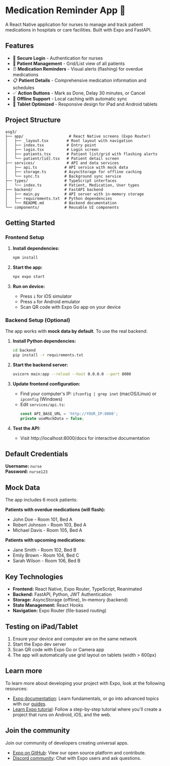 # Medication Reminder App 💊

A React Native application for nurses to manage and track patient medications in hospitals or care facilities. Built with Expo and FastAPI.

## Features

- 🔐 **Secure Login** - Authentication for nurses
- 👥 **Patient Management** - Grid/List view of all patients
- ⏰ **Medication Reminders** - Visual alerts (flashing) for overdue medications
- 📋 **Patient Details** - Comprehensive medication information and schedules
- ✅ **Action Buttons** - Mark as Done, Delay 30 minutes, or Cancel
- 💾 **Offline Support** - Local caching with automatic sync
- 📱 **Tablet Optimized** - Responsive design for iPad and Android tablets

## Project Structure

```
asg3/
├── app/                    # React Native screens (Expo Router)
│   ├── _layout.tsx        # Root layout with navigation
│   ├── index.tsx          # Entry point
│   ├── login.tsx          # Login screen
│   ├── patients.tsx       # Patient list/grid with flashing alerts
│   └── patient/[id].tsx   # Patient detail screen
├── services/              # API and data services
│   ├── api.ts            # API service with mock data
│   ├── storage.ts        # AsyncStorage for offline caching
│   └── sync.ts           # Background sync service
├── types/                # TypeScript interfaces
│   └── index.ts          # Patient, Medication, User types
├── backend/              # FastAPI backend
│   ├── main.py           # API server with in-memory storage
│   ├── requirements.txt  # Python dependencies
│   └── README.md         # Backend documentation
└── components/           # Reusable UI components
```

## Getting Started

### Frontend Setup

1. **Install dependencies:**
   ```bash
   npm install
   ```

2. **Start the app:**
   ```bash
   npx expo start
   ```

3. **Run on device:**
   - Press `i` for iOS simulator
   - Press `a` for Android emulator
   - Scan QR code with Expo Go app on your device

### Backend Setup (Optional)

The app works with **mock data by default**. To use the real backend:

1. **Install Python dependencies:**
   ```bash
   cd backend
   pip install -r requirements.txt
   ```

2. **Start the backend server:**
   ```bash
   uvicorn main:app --reload --host 0.0.0.0 --port 8000
   ```

3. **Update frontend configuration:**
   - Find your computer's IP: `ifconfig | grep inet` (macOS/Linux) or `ipconfig` (Windows)
   - Edit `services/api.ts`:
     ```typescript
     const API_BASE_URL = 'http://YOUR_IP:8000';
     private useMockData = false;
     ```

4. **Test the API:**
   - Visit http://localhost:8000/docs for interactive documentation

## Default Credentials

**Username:** `nurse`  
**Password:** `nurse123`

## Mock Data

The app includes 6 mock patients:

**Patients with overdue medications (will flash):**
- John Doe - Room 101, Bed A
- Robert Johnson - Room 103, Bed A  
- Michael Davis - Room 105, Bed A

**Patients with upcoming medications:**
- Jane Smith - Room 102, Bed B
- Emily Brown - Room 104, Bed C
- Sarah Wilson - Room 106, Bed B

## Key Technologies

- **Frontend:** React Native, Expo Router, TypeScript, Reanimated
- **Backend:** FastAPI, Python, JWT Authentication
- **Storage:** AsyncStorage (offline), In-memory (backend)
- **State Management:** React Hooks
- **Navigation:** Expo Router (file-based routing)

## Testing on iPad/Tablet

1. Ensure your device and computer are on the same network
2. Start the Expo dev server
3. Scan QR code with Expo Go or Camera app
4. The app will automatically use grid layout on tablets (width > 600px)

## Learn more

To learn more about developing your project with Expo, look at the following resources:

- [Expo documentation](https://docs.expo.dev/): Learn fundamentals, or go into advanced topics with our [guides](https://docs.expo.dev/guides).
- [Learn Expo tutorial](https://docs.expo.dev/tutorial/introduction/): Follow a step-by-step tutorial where you'll create a project that runs on Android, iOS, and the web.

## Join the community

Join our community of developers creating universal apps.

- [Expo on GitHub](https://github.com/expo/expo): View our open source platform and contribute.
- [Discord community](https://chat.expo.dev): Chat with Expo users and ask questions.
